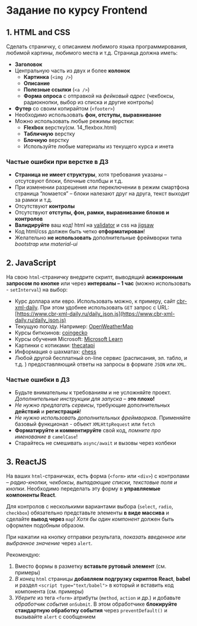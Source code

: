 # Задание по курсу Frontend

## 1. HTML and CSS

Сделать страничку, с описанием любимого языка программирования, любимой картины, любимого места и т.д.
Страница должна иметь:

- **Заголовок**
- Центральную часть из двух и более **колонок**
  - **Картинка** (`<img />`)
  - **Описание**
  - **Полезные ссылки** (`<a />`)
  - **Форма опроса** с отправкой на *фейковый адрес* (чекбоксы, радиокнопки, выбор из списка и другие контролы)
- **Футер** со своим копирайтом (`<footer>`)
- Необходимо использовать **фон, отступы, выравнивание**
- Можно использовать любые режимы верстки:
  - **Flexbox** верстку(см. 14_flexbox.html)
  - **Табличную** верстку
  - **Блочную** верстку
  - Используйте любые материалы из текущего курса и инета

### Частые ошибки при верстке в ДЗ

- **Страница не имеет структуры**, хотя требования указаны – отсутсвуют блоки, блочные столбцы и т.д.
- При изменении разрешения или переключении в режим смартфона страница “ломается” – блоки налезают друг на друга, текст выходит за рамки и т.д.
- Отсутствуют **контролы**
- Отсутствуют **отступы, фон, рамки, выравнивание блоков и контролов**
- **Валидируйте** ваш код! html на [validator](https://validator.w3.org/) и css на [jigsaw](https://jigsaw.w3.org/css-validator/)
- Код html/css должен быть четко **отформатирован**!
- Желательно **не использовать** дополнительные фреймворки типа *bootstrap* или *material-ui*

## 2. JavaScript

На свою `html`-страничку внедрите скрипт, выводящий **асинхронным запросом по кнопке** или через **интервалы – 1 час** (можно использовать - `setInterval`) на выбор:

- Курс доллара или евро. Использовать можно, к примеру, сайт [cbr-xml-daily](https://www.cbr-xml-daily.ru/). При этом удобнее использовать `GET` запрос с URL: [https://www.cbr-xml-daily.ru/daily_json.js](https://www.cbr-xml-daily.ru/daily_json.js)
- Текущую погоду. Например: [OpenWeatherMap](https://openweathermap.org/api)
- Курсы биткоинов: [coingecko](https://api.coingecko.com/api/v3/simple/price?ids=bitcoin%2Capecoin%2Cethereum%2Clitecoin&vs_currencies=usd)
- Курсы обучения Microsoft: [Microsoft Learn](https://learn.microsoft.com/api/learn/catalog?locale=ru-ru)
- Картинки с котиками: [thecatapi](https://api.thecatapi.com/v1/images/search?mime_types=gif)
- Информация о шахматах: [chess](https://api.chess.com/pub/leaderboards)
- Любой другой бесплатный on-line сервис (расписания, эл. табло, и т.д. ) предоставляющий ответы на запросы в формате `JSON` или `XML`.

### Частые ошибки в ДЗ

- Будьте внимательны к требованиям и не усложняйте проект. *Дополнительные инструкции для запуска* – **это плохо!**
- *Не нужно предлагать сервисы*, требующие дополнительных **действий** и **регистраций**!
- *Не нужно использовать дополнительных фреймворков*. Применяйте базовый функционал - объект `XMLHttpRequest` или `fetch`
- **Форматируйте и комментируйте** свой код, *помните про именование в* `camelCase`!
- Старайтесь не смешивать `async/await` и вызовы через колбеки

## 3. ReactJS

На ваших `html`-страничках, есть форма (`<form>` или `<div>`) с контролами – *радио-кнопки, чекбоксы, выпадающие списки, текстовые поля и кнопки*.
Необходимо переделать эту форму в **управляемые компоненты React**.

Для контролов с несколькими вариантами выбора (`select`, `radio`, `checkbox`) обязательно представьте элементы **в виде массива** и сделайте **вывод через** `map`! *Хотя бы один компонент* должен быть оформлен подобным образом.

При нажатии на кнопку отправки результата, *показать введенное или выбранное значение* через `alert`.

Рекомендую:

1. Вместо формы в разметку **вставьте рутовый элемент** (см. примеры)
2. *В конец* `html` страницы **добавляем подгрузку скриптов React**, **babel** и раздел `<script type="text/babel">` в который и вставить код компонента (см. примеры)
3. *Уберите* из тега `<form>` атрибуты (`method`, `action` и др.) и добавьте *обработчик события* `onSubmit`. В этом обработчике **блокируйте стандартную обработку события** через `preventDefault()` и вызывайте `alert` с сообщением
